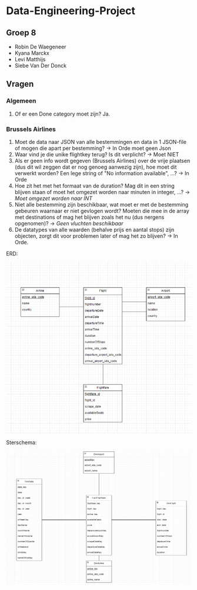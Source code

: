 # Data-Engineering-Project

## Groep 8

- Robin De Waegeneer
- Kyana Marckx
- Levi Matthijs
- Siebe Van Der Donck

## Vragen

### Algemeen

1. Of er een Done category moet zijn? Ja.

### Brussels Airlines

1. Moet de data naar JSON van alle bestemmingen en data in 1 JSON-file of mogen die apart per bestemming? -> In Orde moet geen Json
2. Waar vind je die unike flightkey terug? Is dit verplicht? -> Moet NIET
3. Als er geen info wordt gegeven (Brussels Airlines) over de vrije plaatsen (dus dit wil zeggen dat er nog genoeg aanwezig zijn), hoe moet dit verwerkt worden? Een lege string of "No information available", ...? -> In Orde
4. Hoe zit het met het formaat van de duration? Mag dit in een string blijven staan of moet het omgezet worden naar minuten in integer, ...? -> _Moet omgezet worden naar INT_
5. Niet alle bestemming zijn beschikbaar, wat moet er met de bestemming gebeuren waarnaar er niet gevlogen wordt? Moeten die mee in de array met destinations of mag het blijven zoals het nu (dus nergens opgenomen)? -> _Geen vluchten beschikbaar_
6. De datatypes van alle waarden (behalve prijs en aantal stops) zijn objecten, zorgt dit voor problemen later of mag het zo blijven? -> In Orde.


ERD: 

![ERD](./images/Schermafbeelding%202023-04-24%20161255.png)


Sterschema:

![Sterschema](./images/Schermafbeelding%202023-04-24%20203049.png)